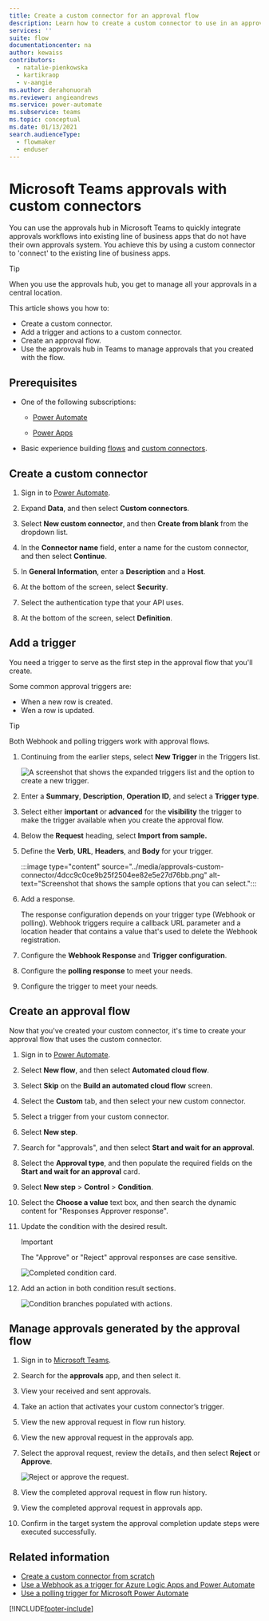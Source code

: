 ```yaml
---
title: Create a custom connector for an approval flow
description: Learn how to create a custom connector to use in an approval flow.
services: ''
suite: flow
documentationcenter: na
author: kewaiss
contributors:
  - natalie-pienkowska
  - kartikraop
  - v-aangie
ms.author: derahonuorah
ms.reviewer: angieandrews
ms.service: power-automate
ms.subservice: teams
ms.topic: conceptual
ms.date: 01/13/2021
search.audienceType: 
  - flowmaker
  - enduser
---
```

# Microsoft Teams approvals with custom connectors

You can use the approvals hub in Microsoft Teams to quickly integrate approvals workflows into existing line of business apps that do not have their own approvals system. You achieve this by using a custom connector to 'connect' to the existing line of business apps. 

> [!TIP]
> When you use the approvals hub, you get to manage all your approvals in a central location. 

This article shows you how to:

- Create a custom connector.
- Add a trigger and actions to a custom connector.
- Create an approval flow.
- Use the approvals hub in Teams to manage approvals that you created with the flow.

## Prerequisites

-  One of the following subscriptions:

    -  [Power Automate](../sign-up-sign-in.md)

    -  [Power Apps](/powerapps/signup-for-powerapps)

-  Basic experience building [flows](../get-started-logic-flow.md) and [custom connectors](/connectors/custom-connectors/define-openapi-definition).

## Create a custom connector

1. Sign in to [Power Automate](https://make.powerautomate.com).

1. Expand **Data**, and then select **Custom connectors**.

1. Select **New custom connector**, and then **Create from blank** from the dropdown list.

1. In the **Connector name** field, enter a name for the custom connector, and then select **Continue**.

1. In **General Information**, enter a **Description** and a **Host**.

1. At the bottom of the screen, select **Security**.

1. Select the authentication type that your API uses.

1. At the bottom of the screen, select **Definition**.

## Add a trigger

You need a trigger to serve as the first step in the approval flow that you'll create. 

Some common approval triggers are:

- When a new row is created.
- Wen a row is updated.

>[!TIP]
>Both Webhook and polling triggers work with approval flows.

1. Continuing from the earlier steps, select **New Trigger** in the Triggers list.

   ![A screenshot that shows the expanded triggers list and the option to create a new trigger.](../media/approvals-custom-connector/624e25e74778774e314b5c93fa077f01.png)

1. Enter a **Summary**, **Description**, **Operation ID**, and select a **Trigger type**.

1. Select either **important** or **advanced** for the **visibility** the trigger to make the trigger available when you create the approval flow.

1. Below the **Request** heading, select **Import from sample.**

1. Define the **Verb**, **URL**, **Headers**, and **Body** for your trigger.

    :::image type="content" source="../media/approvals-custom-connector/4dcc9c0ce9b25f2504ee82e5e27d76bb.png" alt-text="Screenshot that shows the sample options that you can select.":::

1. Add a response.

   The response configuration depends on your trigger type (Webhook or polling). Webhook triggers require a callback URL parameter and a location header that contains a value that's used to delete the Webhook registration.

1. Configure the **Webhook Response** and **Trigger configuration**.

 1. Configure the **polling response** to meet your needs.

1. Configure the trigger to meet your needs.

## Create an approval flow

Now that you've created your custom connector, it's time to create your approval flow that uses the custom connector.

1. Sign in to [Power Automate](https://make.powerautomate.com).

1. Select **New flow**, and then select **Automated cloud flow**.

1. Select **Skip** on the **Build an automated cloud flow** screen.

1. Select the **Custom** tab, and then select your new custom connector.

1. Select a trigger from your custom connector.

1. Select **New step**.

1. Search for "approvals", and then select **Start and wait for an approval**.


1. Select the **Approval type**, and then populate the required fields on the **Start and wait for an approval** card.

1. Select **New step** > **Control** > **Condition**.

1. Select the **Choose a value** text box, and then search the dynamic content for "Responses Approver response".

1. Update the condition with the desired result.

   > [!IMPORTANT]
   > The "Approve" or "Reject" approval responses are case sensitive.

   ![Completed condition card.](../media/approvals-custom-connector/a5cb9748124b88f42e5234616028ea3b.png)

1. Add an action in both condition result sections.

   ![Condition branches populated with actions.](../media/approvals-custom-connector/159934da4bc317044f5bca8ff9f67c0d.png)

## Manage approvals generated by the approval flow

1. Sign in to [Microsoft Teams](https://teams.microsoft.com).

1. Search for the **approvals** app, and then select it.

 1. View your received and sent approvals.

1. Take an action that activates your custom connector’s trigger.

1. View the new approval request in flow run history.

 1. View the new approval request in the approvals app.

1. Select the approval request, review the details, and then select **Reject** or **Approve**.

   ![Reject or approve the request.](../media/approvals-custom-connector/b43b7c906abef980758448a959274309.png)

1. View the completed approval request in flow run history.

1. View the completed approval request in approvals app.

1. Confirm in the target system the approval completion update steps were executed successfully.

## Related information

- [Create a custom connector from scratch](/connectors/custom-connectors/define-blank)
- [Use a Webhook as a trigger for Azure Logic Apps and Power Automate](/connectors/custom-connectors/create-webhook-trigger)
- [Use a polling trigger for Microsoft Power Automate](/connectors/custom-connectors/create-polling-trigger)


[!INCLUDE[footer-include](../includes/footer-banner.md)]

